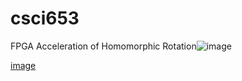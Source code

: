 # csci653
FPGA Acceleration of Homomorphic Rotation![image](https://user-images.githubusercontent.com/74476225/204866795-401ba1c7-e408-45d4-bac0-c86377a865f7.png)


[image](https://user-images.githubusercontent.com/74476225/204866906-ecae71cf-bc79-44c9-9cbb-d34a20538d15.png)


